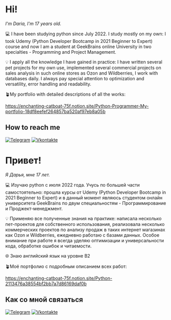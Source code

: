 # Hi!

_I'm Daria, I'm 17 years old._

💻 I have been studying python since July 2022. I study mostly on my own: I took Udemy (Python Developer Bootcamp in 2021 Beginner to Expert) course and now I am  a student at GeekBrains online University in two specialties - Programming and Project Management.                                                                     

💡 I apply all the knowledge I have gained in practice: I have written several pet projects for my own use, implemented several commercial projects on sales analysis in such online stores as Ozon and Wildberries, I work with databases daily. I always pay special attention to optimization and versatility, error handling and readability. 

🪴My portfolio with detailed descriptions of all the works: 

https://enchanting-catboat-75f.notion.site/Python-Programmer-My-portfolio-18df8eefef264857ba520af97eb8a05b

## How to reach me
[![Telegram](https://img.shields.io/badge/-Telegram-090909?style=for-the-badge&logo=Telegram&logoColor=4F7DB3)](https://t.me/smb_udk)
[![Vkontakte](https://img.shields.io/badge/-Vkontakte-090909?style=for-the-badge&logo=Vk&logoColor=4F7DB3)](https://vk.com/smb_udk)

# Привет! 

_Я Дарья, мне 17 лет._                                                                                                                                                   

💻 Изучаю python с июля 2022 года. Учусь по большей части самостоятельно: прошла курсы от Udemy (Python Developer Bootcamp in 2021 Beginner to Expert) и в данный момент являюсь студентом онлайн университета GeekBrains по двум специальностям -  Программирование и Проджект-менеджмент.                                                       

💡 Применяю все полученные знания на практике: написала несколько пет-проектов для собственного использования, реализовала несколько коммерческих проектов по анализу продаж в таких интернет магазинах как Ozon и Wildberries, ежедневно работаю с базами данных. Особое внимание при работе я всегда уделяю оптимизации и универсальности кода, обработке ошибок и читаемости.                                                                                                                                     

🌐 Знаю английский язык на уровне B2 

🪴Моё портфолио с подробным описанием всех работ: 

https://enchanting-catboat-75f.notion.site/Python-2113476a38554bf2bb7a7d86169daf0b
## Как со мной связаться 
[![Telegram](https://img.shields.io/badge/-Telegram-090909?style=for-the-badge&logo=Telegram&logoColor=4F7DB3)](https://t.me/smb_udk)
[![Vkontakte](https://img.shields.io/badge/-Vkontakte-090909?style=for-the-badge&logo=Vk&logoColor=4F7DB3)](https://vk.com/smb_udk)
